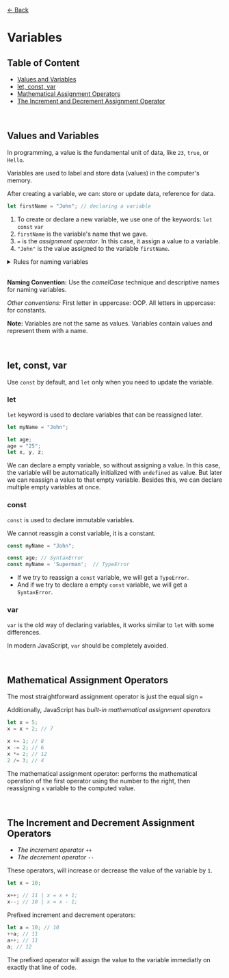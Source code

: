 [&larr; Back](./README.md)

# Variables

## Table of Content

- [Values and Variables](#values-and-variables)
- [let, const, var](#let-const-var)
- [Mathematical Assignment Operators](#mathematical-assignment-operators)
- [The Increment and Decrement Assignment Operator](#the-increment-and-decrement-assignment-operators)

<br>

## Values and Variables

In programming, a value is the fundamental unit of data, like `23`, `true`, or `Hello`.

Variables are used to label and store data (values) in the computer's memory.

After creating a variable, we can: store or update data, reference for data.

```js
let firstName = "John"; // declaring a variable
```

1. To create or declare a new variable, we use one of the keywords: `let` `const` `var`
2. `firstName` is the variable's name that we gave.
3. `=` is the _assignment operator_. In this case, it assign a value to a variable.
4. `"John"` is the value assigned to the variable `firstName`.

<details>
<summary>Rules for naming variables</summary>

- Cannot start with a number.
- Can only contain: letters, numbers, dollar sign, underscore.
- Variable names are case sensitive.
- Don't use reserved JS keywords.

</details>

<br>

**Naming Convention:** Use the _camelCase_ technique and descriptive names for naming variables.

_Other conventions:_ First letter in uppercase: OOP. All letters in uppercase: for constants.

**Note:** Variables are not the same as values. Variables contain values and represent them with a name.

<br>

## let, const, var

Use `const` by default, and `let` only when you need to update the variable.

### let

`let` keyword is used to declare variables that can be reassigned later.

```js
let myName = "John";

let age;
age = "25";
let x, y, z;
```

We can declare a empty variable, so without assigning a value. In this case, the variable will be automatically initialized with `undefined` as value. But later we can reassign a value to that empty variable. Besides this, we can declare multiple empty variables at once.

### const

`const` is used to declare immutable variables.

We cannot reassgin a const variable, it is a constant.

```js
const myName = "John";

const age; // SyntaxError
const myName = 'Superman';  // TypeError
```

- If we try to reassign a `const` variable, we will get a `TypeError`.
- And if we try to declare a empty `const` variable, we will get a `SyntaxError`.

### var

`var` is the old way of declaring variables, it works similar to `let` with some differences.

In modern JavaScript, `var` should be completely avoided.

<br>

## Mathematical Assignment Operators

The most straightforward assignment operator is just the equal sign `=`

Additionally, JavaScript has _built-in mathematical assignment operators_

```js
let x = 5;
x = x + 2; // 7

x += 1; // 8
x -= 2; // 6
x *= 2; // 12
2 /= 3; // 4
```

The mathematical assignment operator: performs the mathematical operation of the first operator using the number to the right, then reassigning `x` variable to the computed value.

<br>

## The Increment and Decrement Assignment Operators

- _The increment operator_ `++`
- _The decrement operator_ `--`

These operators, will increase or decrease the value of the variable by `1`.

```js
let x = 10;

x++; // 11 | x = x + 1;
x--; // 10 | x = x - 1;
```

Prefixed increment and decrement operators:

```js
let a = 10; // 10
++a; // 11
a++; // 11
a; // 12
```

The prefixed operator will assign the value to the variable immediatly on exactly that line of code.

<br>
